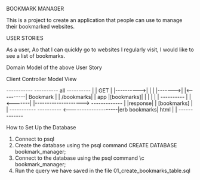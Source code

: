 BOOKMARK MANAGER

This is a project to create an application that people can use to manage their bookmarked websites.

USER STORIES

As a user,
Ao that I can quickly go to websites I regularly visit,
I would like to see a list of bookmarks.

Domain Model of the above User Story

   Client         Controller                   Model         View

 -----------          ----------     all     ----------
|           |   GET  |          |---------->|          |
|           |------->|          |<----------| Bookmark |
| /bookmarks|        |    app   |[bookmarks]|          |
|           |        |          |            ----------
|           |<-------|          |--------------------> -------------
|           |response|          |     [bookmarks]     |             |
 -----------          ---------- <--------------------|erb bookmarks|
                                          html        |             |
                                                       -------------

How to Set Up the Database

1. Connect to psql
2. Create the database using the psql command CREATE DATABASE bookmark_manager;
3. Connect to the database using the psql command \c bookmark_manager;
4. Run the query we have saved in the file 01_create_bookmarks_table.sql
